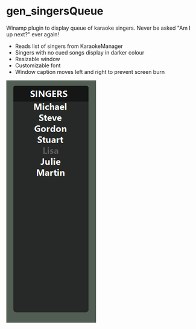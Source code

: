# gen_singersQueue
Winamp plugin to display queue of karaoke singers. Never be asked "Am I up next?" ever again!
* Reads list of singers from KaraokeManager
* Singers with no cued songs display in darker colour
* Resizable window
* Customizable font
* Window caption moves left and right to prevent screen burn

![SingersQueue](/media/singersQueueScreenshot.png)
